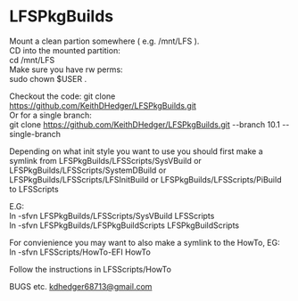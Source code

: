 # LFSPkgBuilds

Mount a clean partion somewhere ( e.g. /mnt/LFS ).<br>
CD into the mounted partition:<br>
cd /mnt/LFS<br>
Make sure you have rw perms:<br>
sudo chown $USER .<br>

Checkout the code:
git clone https://github.com/KeithDHedger/LFSPkgBuilds.git<br>
Or for a single branch:<br>
git clone https://github.com/KeithDHedger/LFSPkgBuilds.git --branch 10.1 --single-branch<br>

Depending on what init style you want to use you should first make a symlink from LFSPkgBuilds/LFSScripts/SysVBuild or LFSPkgBuilds/LFSScripts/SystemDBuild or LFSPkgBuilds/LFSScripts/LFSInitBuild or LFSPkgBuilds/LFSScripts/PiBuild to LFSScripts<br>

E.G:<br>
ln -sfvn LFSPkgBuilds/LFSScripts/SysVBuild LFSScripts<br>
ln -sfvn LFSPkgBuilds/LFSPkgBuildScripts LFSPkgBuildScripts<br>

For convienience you may want to also make a symlink to the HowTo, EG:<br>
ln -sfvn LFSScripts/HowTo-EFI HowTo

Follow the instructions in LFSScripts/HowTo

BUGS etc.
kdhedger68713@gmail.com
